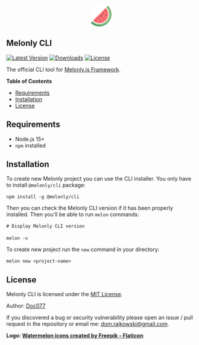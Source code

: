 <p align="center">
    <img src="assets/logo.png" width="54">
</p>

<!-- omit in toc -->
## Melonly CLI

<a href="https://www.npmjs.com/package/@melonly/cli" target="_blank"><img src="https://img.shields.io/npm/v/@melonly/cli.svg?style=flat-square&labelColor=333842&color=10b981" alt="Latest Version"></a>
<a href="https://www.npmjs.com/package/@melonly/cli" target="_blank"><img src="https://img.shields.io/npm/dt/@melonly/cli.svg?style=flat-square&labelColor=333842&color=10b981" alt="Downloads"></a>
<a href="https://www.npmjs.com/package/@melonly/cli" target="_blank"><img src="https://img.shields.io/npm/l/@melonly/cli.svg?style=flat-square&labelColor=333842&color=10b981" alt="License"></a>

The official CLI tool for [Melonly.js Framework](https://github.com/Doc077/melonly).

**Table of Contents**

- [Requirements](#requirements)
- [Installation](#installation)
- [License](#license)


## Requirements

- Node.js 15+
- `npm` installed


## Installation

To create new Melonly project you can use the CLI installer. You only have to install `@melonly/cli` package:

```shell
npm install -g @melonly/cli
```

Then you can check the Melonly CLI version if it has been properly installed. Then you'll be able to run `melon` commands:

```shell
# Display Melonly CLI version

melon -v
```

To create new project run the `new` command in your directory:

```shell
melon new <project-name>
```


## License

Melonly CLI is licensed under the [MIT License](LICENSE).

Author: [Doc077](https://github.com/Doc077)

If you discovered a bug or security vulnerability please open an issue / pull request in the repository or email me: dom.rajkowski@gmail.com.

**Logo: [Watermelon icons created by Freepik - Flaticon](https://www.flaticon.com/free-icons/watermelon)**
